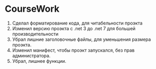# CourseWork
1. Сделал форматирование кода, для читабельности проэкта
2. Изменил версию проэкта с .net 3 до .net 7 для большей производительности
3. Убрал лишние заголовочные файлы, для уменьшения размера проэкта.
4. Изменил манифест, чтобы проэкт запускался, без прав администратора.
5. Убрал, лишнее функции.
